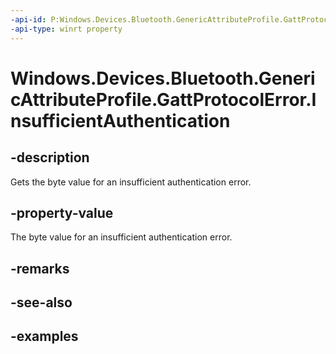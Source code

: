 ```yaml
---
-api-id: P:Windows.Devices.Bluetooth.GenericAttributeProfile.GattProtocolError.InsufficientAuthentication
-api-type: winrt property
---
```


<!-- Property syntax.
public byte InsufficientAuthentication { get; }
-->

# Windows.Devices.Bluetooth.GenericAttributeProfile.GattProtocolError.InsufficientAuthentication

## -description
Gets the byte value for an insufficient authentication error.

## -property-value
The byte value for an insufficient authentication error.

## -remarks

## -see-also

## -examples

